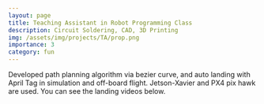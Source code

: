 ```yaml
---
layout: page
title: Teaching Assistant in Robot Programming Class
description: Circuit Soldering, CAD, 3D Printing
img: /assets/img/projects/TA/prop.png
importance: 3
category: fun
---
```


Developed path planning algorithm via bezier curve, and auto landing with April Tag in simulation and off-board flight. Jetson-Xavier and PX4 pix hawk are used. You can see the landing videos below.
